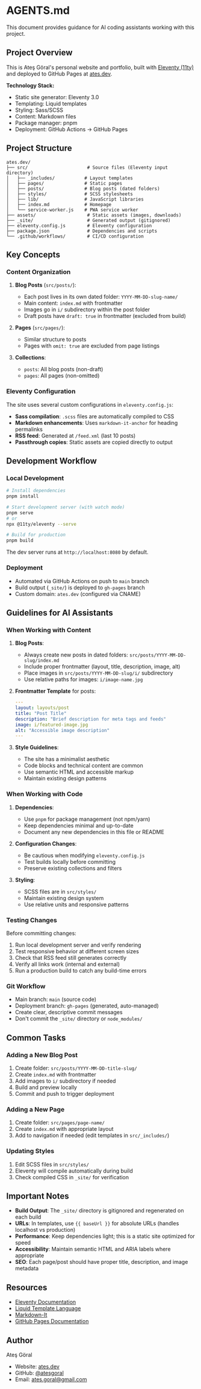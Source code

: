 # AGENTS.md

This document provides guidance for AI coding assistants working with this project.

## Project Overview

This is Ateş Göral's personal website and portfolio, built with [Eleventy (11ty)](https://www.11ty.dev/) and deployed to GitHub Pages at [ates.dev](https://ates.dev).

**Technology Stack:**
- Static site generator: Eleventy 3.0
- Templating: Liquid templates
- Styling: Sass/SCSS
- Content: Markdown files
- Package manager: pnpm
- Deployment: GitHub Actions → GitHub Pages

## Project Structure

```
ates.dev/
├── src/                      # Source files (Eleventy input directory)
│   ├── _includes/           # Layout templates
│   ├── pages/               # Static pages
│   ├── posts/               # Blog posts (dated folders)
│   ├── styles/              # SCSS stylesheets
│   ├── lib/                 # JavaScript libraries
│   ├── index.md             # Homepage
│   └── service-worker.js    # PWA service worker
├── assets/                   # Static assets (images, downloads)
├── _site/                    # Generated output (gitignored)
├── eleventy.config.js        # Eleventy configuration
├── package.json              # Dependencies and scripts
└── .github/workflows/        # CI/CD configuration
```

## Key Concepts

### Content Organization

1. **Blog Posts** (`src/posts/`):
   - Each post lives in its own dated folder: `YYYY-MM-DD-slug-name/`
   - Main content: `index.md` with frontmatter
   - Images go in `i/` subdirectory within the post folder
   - Draft posts have `draft: true` in frontmatter (excluded from build)

2. **Pages** (`src/pages/`):
   - Similar structure to posts
   - Pages with `omit: true` are excluded from page listings

3. **Collections**:
   - `posts`: All blog posts (non-draft)
   - `pages`: All pages (non-omitted)

### Eleventy Configuration

The site uses several custom configurations in `eleventy.config.js`:

- **Sass compilation**: `.scss` files are automatically compiled to CSS
- **Markdown enhancements**: Uses `markdown-it-anchor` for heading permalinks
- **RSS feed**: Generated at `/feed.xml` (last 10 posts)
- **Passthrough copies**: Static assets are copied directly to output

## Development Workflow

### Local Development

```bash
# Install dependencies
pnpm install

# Start development server (with watch mode)
pnpm serve
# or
npx @11ty/eleventy --serve

# Build for production
pnpm build
```

The dev server runs at `http://localhost:8080` by default.

### Deployment

- Automated via GitHub Actions on push to `main` branch
- Build output (`_site/`) is deployed to `gh-pages` branch
- Custom domain: `ates.dev` (configured via CNAME)

## Guidelines for AI Assistants

### When Working with Content

1. **Blog Posts**:
   - Always create new posts in dated folders: `src/posts/YYYY-MM-DD-slug/index.md`
   - Include proper frontmatter (layout, title, description, image, alt)
   - Place images in `src/posts/YYYY-MM-DD-slug/i/` subdirectory
   - Use relative paths for images: `i/image-name.jpg`

2. **Frontmatter Template** for posts:
   ```yaml
   ---
   layout: layouts/post
   title: "Post Title"
   description: "Brief description for meta tags and feeds"
   image: i/featured-image.jpg
   alt: "Accessible image description"
   ---
   ```

3. **Style Guidelines**:
   - The site has a minimalist aesthetic
   - Code blocks and technical content are common
   - Use semantic HTML and accessible markup
   - Maintain existing design patterns

### When Working with Code

1. **Dependencies**:
   - Use `pnpm` for package management (not npm/yarn)
   - Keep dependencies minimal and up-to-date
   - Document any new dependencies in this file or README

2. **Configuration Changes**:
   - Be cautious when modifying `eleventy.config.js`
   - Test builds locally before committing
   - Preserve existing collections and filters

3. **Styling**:
   - SCSS files are in `src/styles/`
   - Maintain existing design system
   - Use relative units and responsive patterns

### Testing Changes

Before committing changes:

1. Run local development server and verify rendering
2. Test responsive behavior at different screen sizes
3. Check that RSS feed still generates correctly
4. Verify all links work (internal and external)
5. Run a production build to catch any build-time errors

### Git Workflow

- Main branch: `main` (source code)
- Deployment branch: `gh-pages` (generated, auto-managed)
- Create clear, descriptive commit messages
- Don't commit the `_site/` directory or `node_modules/`

## Common Tasks

### Adding a New Blog Post

1. Create folder: `src/posts/YYYY-MM-DD-title-slug/`
2. Create `index.md` with frontmatter
3. Add images to `i/` subdirectory if needed
4. Build and preview locally
5. Commit and push to trigger deployment

### Adding a New Page

1. Create folder: `src/pages/page-name/`
2. Create `index.md` with appropriate layout
3. Add to navigation if needed (edit templates in `src/_includes/`)

### Updating Styles

1. Edit SCSS files in `src/styles/`
2. Eleventy will compile automatically during build
3. Check compiled CSS in `_site/` for verification

## Important Notes

- **Build Output**: The `_site/` directory is gitignored and regenerated on each build
- **URLs**: In templates, use `{{ baseUrl }}` for absolute URLs (handles localhost vs production)
- **Performance**: Keep dependencies light; this is a static site optimized for speed
- **Accessibility**: Maintain semantic HTML and ARIA labels where appropriate
- **SEO**: Each page/post should have proper title, description, and image metadata

## Resources

- [Eleventy Documentation](https://www.11ty.dev/docs/)
- [Liquid Template Language](https://liquidjs.com/)
- [Markdown-It](https://github.com/markdown-it/markdown-it)
- [GitHub Pages Documentation](https://docs.github.com/en/pages)

## Author

Ateş Göral
- Website: [ates.dev](https://ates.dev)
- GitHub: [@atesgoral](https://github.com/atesgoral)
- Email: ates.goral@gmail.com
